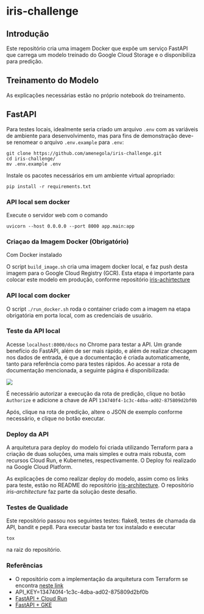 # iris-challenge

## Introdução

Este repositório cria uma imagem Docker que expõe um serviço FastAPI que carrega um modelo treinado do Google Cloud Storage e o disponibiliza para predição.

## Treinamento do Modelo

As explicações necessárias estão no próprio notebook do treinamento.

## FastAPI

Para testes locais, idealmente seria criado um arquivo `.env` com as variáveis de ambiente para desenvolvimento, mas para fins de demonstração deve-se renomear o arquivo `.env.example` para `.env`:

```
git clone https://github.com/amenegola/iris-challenge.git
cd iris-challenge/
mv .env.example .env
```

Instale os pacotes necessários em um ambiente virtual apropriado:

```
pip install -r requirements.txt
```

### API local sem docker

Execute o servidor web com o comando

```
uvicorn --host 0.0.0.0 --port 8000 app.main:app
```

### Criaçao da Imagem Docker (Obrigatório)

Com Docker instalado

O script `build_image.sh` cria uma imagem docker local, e faz push desta imagem para o Google Cloud Registry (GCR). Esta etapa é importante para colocar este modelo em produção, conforme repositório [iris-achirtecture](https://github.com/amenegola/iris-architecture)

### API local com docker

O script `./run_docker.sh` roda o container criado com a imagem na etapa obrigatória em porta local, com as credenciais de usuário.

### Teste da API local

Acesse `localhost:8000/docs` no Chrome para testar a API. Um grande benefício do FastAPI, além de ser mais rápido, e além de realizar checagem nos dados de entrada, é que a documentação é criada automaticamente, tanto para referência como para testes rápidos. Ao acessar a rota de documentação mencionada, a seguinte página é disponibilizada:

<img src="https://i.imgur.com/WY9vbtw.png">

É necessário autorizar a execução da rota de predição, clique no botão `Authorize` e adicione a chave de API `134740f4-1c3c-4dba-ad02-875809d2bf0b`

Após, clique na rota de predição, altere o JSON de exemplo conforme necessário, e clique no botão executar.

### Deploy da API

A arquitetura para deploy do modelo foi criada utilizando Terraform para a criação de duas soluções, uma mais simples e outra mais robusta, com recursos Cloud Run, e Kubernetes, respectivamente. O Deploy foi realizado na Google Cloud Platform.

As explicações de como realizar deploy do modelo, assim como os links para teste, estão no README do repositório [iris-architecture](https://github.com/amenegola/iris-architecture). O repositório _iris-architecture_ faz parte da solução deste desafio.

### Testes de Qualidade

Este repositório passou nos seguintes testes: flake8, testes de chamada da API, bandit e pep8. Para executar basta ter tox instalado e executar

```
tox
```

na raiz do repositório.

### Referências

- O repositório com a implementação da arquitetura com Terraform se encontra [neste link](https://github.com/amenegola/iris-architecture)
- API_KEY=134740f4-1c3c-4dba-ad02-875809d2bf0b
- [FastAPI + Cloud Run](https://iris-model-nqsfhkuvaq-uc.a.run.app/docs)
- [FastAPI + GKE](http://104.198.132.8:8000/docs)
